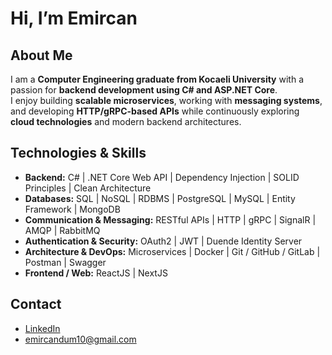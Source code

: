 # Hi, I’m Emircan

## About Me
I am a **Computer Engineering graduate from Kocaeli University** with a passion for **backend development using C# and ASP.NET Core**.  
I enjoy building **scalable microservices**, working with **messaging systems**, and developing **HTTP/gRPC-based APIs** while continuously exploring **cloud technologies** and modern backend architectures.

## Technologies & Skills
- **Backend:** C# | .NET Core Web API | Dependency Injection | SOLID Principles | Clean Architecture  
- **Databases:** SQL | NoSQL | RDBMS | PostgreSQL | MySQL | Entity Framework | MongoDB  
- **Communication & Messaging:** RESTful APIs | HTTP | gRPC | SignalR | AMQP | RabbitMQ  
- **Authentication & Security:** OAuth2 | JWT | Duende Identity Server  
- **Architecture & DevOps:** Microservices | Docker | Git / GitHub / GitLab | Postman | Swagger  
- **Frontend / Web:** ReactJS | NextJS  

## Contact
- [LinkedIn](https://www.linkedin.com/in/emircanduman/)  
- emircandum10@gmail.com
